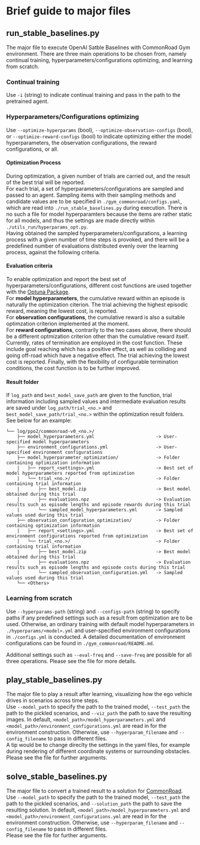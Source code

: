 # Brief guide to major files
## run_stable_baselines.py
The major file to execute OpenAI Satble Baselines with CommonRoad Gym environment. There are three main operations to be chosen from, namely 
continual training, hyperparameters/configurations optimizing, and learning from scratch.  

### Continual training  
Use `-i` (string) to indicate continual training and pass in the path to the pretrained agent.  
### Hyperparameters/Configurations optimizing   
Use `--optimize-hyperparams` (bool), `--optimize-observation-configs` (bool), or `--optimize-reward-configs` (bool) to indicate optimizing either the model 
hyperparameters, the observation configurations, the reward configurations, or all.  
#### Optimization Process
During optimization, a given number of trials are carried out, and the result of the best trial will be reported.  
For each trial, a set of hyperparameters/configurations are sampled and passed to an agent. Sampling items with their sampling methods and candidate values 
are to be specified in `./gym_commonroad/configs.yaml`, which are read into `./run_stable_baselines.py` 
during execution. There is no such a file for model hyperparamters because the items are rather static for all models, and thus the settings are made directly 
within `./utils_run/hyperparams_opt.py`.  
Having obtained the sampled hyperparameters/configurations, a learning process with a given number of time steps is provoked, and there will be a predefined 
number of evaluations distributed evenly over the learning process, against the following criteria. 
#### Evaluation criteria
To enable optimization and report the best set of hyperparameters/configurations, different cost functions are used together with the [Optuna Package](https://optuna.org).  
For **model hyperparameters**, the cumulative reward within an episode is naturally the optimization citerion. The trial achieving the highest episodic reward, meaning the lowest cost, is reported.   
For **observation configurations**, the cumulative reward is also a suitable optimzation criterion implemented at the moment.  
For **reward configurations**, contrarily to the two cases above, there should be a different optmization criterion other than the cumulative reward itself. 
Currently, rates of termination are employed in the cost function. These include goal reaching which has a positive effect, as well as colliding and going 
off-road which have a negative effect. The trial achieving the lowest cost is reported. Finally, with the flexibility of configurable termination conditions, the cost function is to be further improved.
#### Result folder 
If `log_path` and `best_model_save_path` are given to the function, trial information including sampled values and intermediate evaluation results are saved 
under `log_path/trial_<no.>` and `best_model_save_path/trial_<no.>` within the optimization result folders. See below for an example:  
```
└── log/ppo2/commonroad-v0_<no.>/
    ├── model_hyperparameters.yml                       -> User-specified model hyperparameters
    ├── environment_configurations.yml                  -> User-specified environment configurations
    ├── model_hyperparameter_optimization/              -> Folder containing optimization information
    |   ├── report_<settings>.yml                       -> Best set of model hyperparameters reported from optimization 
    |   └── trial_<no.>/                                -> Folder containing trial information
    |       ├── best_model.zip                          -> Best model obtained during this trial
    |       ├── evaluations.npz                         -> Evaluation results such as episode lengths and episode rewards during this trial
    | 	    └── sampled_model_hyperparameters.yml       -> Sampled values used during this trial
    ├── observation_configuration_optimization/         -> Folder containing optimization information
    |   ├── report_<settings>.yml                       -> Best set of environment configurations reported from optimization 
    |   └── trial_<no.>/                                -> Folder containing trial information
    |       ├── best_model.zip                          -> Best model obtained during this trial
    |       ├── evaluations.npz                         -> Evaluation results such as episode lengths and episode costs during this trial
    | 	    └── sampled_observation_configuration.yml   -> Sampled values used during this trial
    └── <Others>
``` 
### Learning from scratch  
Use `--hyperparams-path` (string) and `--configs-path` (string) to specify paths if any predefined settings such as a result from optimization are to be used. 
Otherwise, an ordinary training with default model hyperparameters in `./hyperparams/<model>.yml` and user-specified environment configurations in `./configs.yml` 
is conducted. A detailed documentation of environment configurations can be found in `./gym_commonroad/README.md`.
  
Additional settings such as `--eval-freq` and `--save-freq` are possible for all three operations. Please see the file for more details.   

## play_stable_baselines.py
The major file to play a result after learning, visualizing how the ego vehicle drives in scenarios across time steps.  
Use `--model_path` to specify the path to the trained model, `--test_path` the path to the pickled scenarios, and `--viz_path` the path to save the resulting images.
In default, `<model_path>/model_hyperparameters.yml` and `<model_path>/environment_configurations.yml` are read in for the environment construction. 
Otherwise, use `--hyperparam_filename` and `--config_filename` to pass in different files.  
A tip would be to change direclty the settings in the yaml files, for example during rendering of different coordinate systems or surrounding obstacles.   
Please see the file for further arguments.

## solve_stable_baselines.py
The major file to convert a trained result to a solution for [CommonRoad](https://commonroad.in.tum.de).  
Use `--model_path` to specify the path to the trained model, `--test_path` the path to the pickled scenarios, and `--solution_path` the path to save the resulting solution.
In default, `<model_path>/model_hyperparameters.yml` and `<model_path>/environment_configurations.yml` are read in for the environment construction. 
Otherwise, use `--hyperparam_filename` and `--config_filename` to pass in different files.  
Please see the file for further arguments.

